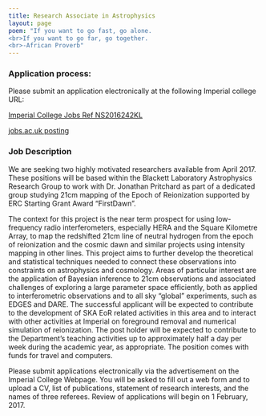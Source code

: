 ```yaml
---
title: Research Associate in Astrophysics
layout: page
poem: "If you want to go fast, go alone. 
<br>If you want to go far, go together. 
<br>-African Proverb"
---
```



### Application process:

Please submit an application electronically at the following Imperial college URL:

[Imperial College Jobs Ref NS2016242KL](https://www4.ad.ic.ac.uk/OA_HTML/OA.jsp?page=/oracle/apps/irc/candidateSelfService/webui/VisVacDispPG&akRegionApplicationId=821&transactionid=1444810181&retainAM=Y&addBreadCrumb=S&p_svid=50401&p_spid=1815350&oapc=7&oas=ua91O_Lx_9MpxMbyDoI0fAhttp://bit.ly/2gGx5lf)

[jobs.ac.uk posting](http://www.jobs.ac.uk/job/AMQ153/research-associate-in-astrophysics/)

### Job Description

We are seeking two highly motivated researchers available from April 2017. These positions will be based within the Blackett Laboratory Astrophysics Research Group to work with Dr. Jonathan Pritchard as part of a dedicated group studying 21cm mapping of the Epoch of Reionization supported by ERC Starting Grant Award “FirstDawn”.
 
The context for this project is the near term prospect for using low-frequency radio interferometers, especially HERA and the Square Kilometre Array, to map the redshifted 21cm line of neutral hydrogen from the epoch of reionization and the cosmic dawn and similar projects using intensity mapping in other lines. This project aims to further develop the theoretical and statistical techniques needed to connect these observations into constraints on astrophysics and cosmology. Areas of particular interest are the application of Bayesian inference to 21cm observations and associated challenges of exploring a large parameter space efficiently, both as applied to interferometric observations and to all sky “global” experiments, such as EDGES and DARE. The successful applicant will be expected to contribute to the development of SKA EoR related activities in this area and to interact with other activities at Imperial on foreground removal and numerical simulation of reionization. The post holder will be expected to contribute to the Department’s teaching activities up to approximately half a day per week during the academic year, as appropriate. The position comes with funds for travel and computers.

Please submit applications electronically via the advertisement on the Imperial College Webpage. You will be asked to fill out a web form and to upload a CV, list of publications, statement of research interests, and the names of three referees. Review of applications will begin on 1 February, 2017.